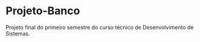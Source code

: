 # Projeto-Banco
 Projeto final do primeiro semestre do curso técnico de Desenvolvimento de Sistemas.
